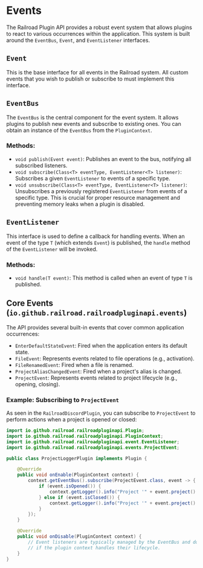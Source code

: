 # Events

The Railroad Plugin API provides a robust event system that allows plugins to react to various occurrences within the application. This system is built around the `EventBus`, `Event`, and `EventListener` interfaces.

## `Event`

This is the base interface for all events in the Railroad system. All custom events that you wish to publish or subscribe to must implement this interface.

## `EventBus`

The `EventBus` is the central component for the event system. It allows plugins to publish new events and subscribe to existing ones. You can obtain an instance of the `EventBus` from the `PluginContext`.

### Methods:

- `void publish(Event event)`: Publishes an event to the bus, notifying all subscribed listeners.
- `void subscribe(Class<T> eventType, EventListener<T> listener)`: Subscribes a given `EventListener` to events of a specific type.
- `void unsubscribe(Class<T> eventType, EventListener<T> listener)`: Unsubscribes a previously registered `EventListener` from events of a specific type. This is crucial for proper resource management and preventing memory leaks when a plugin is disabled.

## `EventListener`

This interface is used to define a callback for handling events. When an event of the type `T` (which extends `Event`) is published, the `handle` method of the `EventListener` will be invoked.

### Methods:

- `void handle(T event)`: This method is called when an event of type `T` is published.

## Core Events (`io.github.railroad.railroadpluginapi.events`)

The API provides several built-in events that cover common application occurrences:

- `EnterDefaultStateEvent`: Fired when the application enters its default state.
- `FileEvent`: Represents events related to file operations (e.g., activation).
- `FileRenamedEvent`: Fired when a file is renamed.
- `ProjectAliasChangedEvent`: Fired when a project's alias is changed.
- `ProjectEvent`: Represents events related to project lifecycle (e.g., opening, closing).

### Example: Subscribing to `ProjectEvent`

As seen in the `RailroadDiscordPlugin`, you can subscribe to `ProjectEvent` to perform actions when a project is opened or closed:

```java
import io.github.railroad.railroadpluginapi.Plugin;
import io.github.railroad.railroadpluginapi.PluginContext;
import io.github.railroad.railroadpluginapi.event.EventListener;
import io.github.railroad.railroadpluginapi.events.ProjectEvent;

public class ProjectLoggerPlugin implements Plugin {

    @Override
    public void onEnable(PluginContext context) {
        context.getEventBus().subscribe(ProjectEvent.class, event -> {
            if (event.isOpened()) {
                context.getLogger().info("Project '" + event.project().getAlias() + "' has been opened!");
            } else if (event.isClosed()) {
                context.getLogger().info("Project '" + event.project().getAlias() + "' has been closed!");
            }
        });
    }

    @Override
    public void onDisable(PluginContext context) {
        // Event listeners are typically managed by the EventBus and don't require explicit unsubscription
        // if the plugin context handles their lifecycle.
    }
}
```